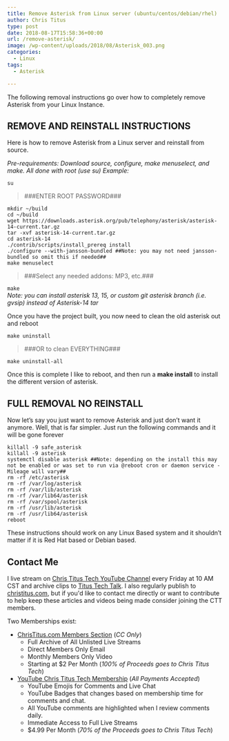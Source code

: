 ```yaml
---
title: Remove Asterisk from Linux server (ubuntu/centos/debian/rhel)
author: Chris Titus
type: post
date: 2018-08-17T15:58:36+00:00
url: /remove-asterisk/
image: /wp-content/uploads/2018/08/Asterisk_003.png
categories:
  - Linux
tags:
  - Asterisk

---
```

The following removal instructions go over how to completely remove Asterisk from your Linux Instance. <!--more-->

## REMOVE AND REINSTALL INSTRUCTIONS

Here is how to remove Asterisk from a Linux server and reinstall from source.
  
_Pre-requirements: Download source, configure, make menuselect, and make. All done with root (use su) Example:_
  
`su`
> ###ENTER ROOT PASSWORD###

```
mkdir ~/build
cd ~/build
wget https://downloads.asterisk.org/pub/telephony/asterisk/asterisk-14-current.tar.gz
tar -xvf asterisk-14-current.tar.gz
cd asterisk-14
./contrib/scripts/install_prereq install
./configure --with-jansson-bundled ##Note: you may not need jansson-bundled so omit this if needed##
make menuselect
```
> ###Select any needed addons: MP3, etc.###

`make`  
_Note: you can install asterisk 13, 15, or custom git asterisk branch (i.e. gvsip) instead of Asterisk-14 tar_
  
Once you have the project built, you now need to clean the old asterisk out and reboot
  
`make uninstall`
> ###OR to clean EVERYTHING###

`make uninstall-all`
  
Once this is complete I like to reboot, and then run a **make install** to install the different version of asterisk.

## FULL REMOVAL NO REINSTALL

Now let&#8217;s say you just want to remove Asterisk and just don&#8217;t want it anymore. Well, that is far simpler. Just run the following commands and it will be gone forever
  
```
killall -9 safe_asterisk
killall -9 asterisk
systemctl disable asterisk ##Note: depending on the install this may not be enabled or was set to run via @reboot cron or daemon service - Mileage will vary##
rm -rf /etc/asterisk
rm -rf /var/log/asterisk
rm -rf /var/lib/asterisk
rm -rf /var/lib64/asterisk
rm -rf /var/spool/asterisk
rm -rf /usr/lib/asterisk
rm -rf /usr/lib64/asterisk
reboot
```

These instructions should work on any Linux Based system and it shouldn&#8217;t matter if it is Red Hat based or Debian based. 

## Contact Me

I live stream on [Chris Titus Tech YouTube Channel][1] every Friday at 10 AM CST and archive clips to [Titus Tech Talk][2]. I also regularly publish to [christitus.com][3], but if you'd like to contact me directly or want to contribute to help keep these articles and videos being made consider joining the CTT members. 

Two Memberships exist:
- [ChrisTitus.com Members Section][4] (_CC Only_)
  - Full Archive of All Unlisted Live Streams
  - Direct Members Only Email
  - Monthly Members Only Video
  - Starting at $2 Per Month (_100% of Proceeds goes to Chris Titus Tech_)
- [YouTube Chris Titus Tech Membership][5] (_All Payments Accepted_)
  - YouTube Emojis for Comments and Live Chat
  - YouTube Badges that changes based on membership time for comments and chat.
  - All YouTube comments are highlighted when I review comments daily. 
  - Immediate Access to Full Live Streams
  - $4.99 Per Month (_70% of the Proceeds goes to Chris Titus Tech_)

 [1]: https://www.youtube.com/c/ChrisTitusTech
 [2]: https://www.youtube.com/c/ChrisTitusTechStreams
 [3]: https://christitus.com/
 [4]: https://christitus.com/members
 [5]: https://links.christitus.com/join